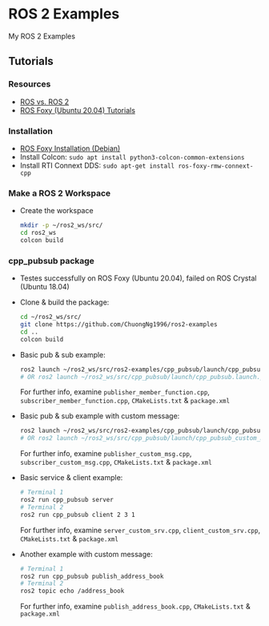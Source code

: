 # ROS 2 Examples
My ROS 2 Examples

## Tutorials

### Resources
* [ROS vs. ROS 2](https://roboticsbackend.com/ros1-vs-ros2-practical-overview/)
* [ROS Foxy (Ubuntu 20.04) Tutorials](https://docs.ros.org/en/foxy/index.html)

### Installation
* [ROS Foxy Installation (Debian)](https://docs.ros.org/en/foxy/Installation/Ubuntu-Install-Debians.html)
* Install Colcon: `sudo apt install python3-colcon-common-extensions`
* Install RTI Connext DDS: `sudo apt-get install ros-foxy-rmw-connext-cpp`


### Make a ROS 2 Workspace
* Create the workspace
  ```sh
  mkdir -p ~/ros2_ws/src/
  cd ros2_ws
  colcon build
  ```
### cpp_pubsub package
* Testes successfully on ROS Foxy (Ubuntu 20.04), failed on ROS Crystal (Ubuntu 18.04)
* Clone & build the package:
  ```sh
  cd ~/ros2_ws/src/
  git clone https://github.com/ChuongNg1996/ros2-examples
  cd ..
  colcon build
  ```
* Basic pub & sub example:
  ```sh
  ros2 launch ~/ros2_ws/src/ros2-examples/cpp_pubsub/launch/cpp_pubsub.launch.py
  # OR ros2 launch ~/ros2_ws/src/cpp_pubsub/launch/cpp_pubsub.launch.py
  ```
  For further info, examine `publisher_member_function.cpp`, `subscriber_member_function.cpp`, `CMakeLists.txt` & `package.xml`
 
  
* Basic pub & sub example with custom message:
  ```sh
  ros2 launch ~/ros2_ws/src/ros2-examples/cpp_pubsub/launch/cpp_pubsub_custom_msg.launch.py
  # OR ros2 launch ~/ros2_ws/src/cpp_pubsub/launch/cpp_pubsub_custom_msg.launch.py
  ```
  For further info, examine `publisher_custom_msg.cpp`, `subscriber_custom_msg.cpp`, `CMakeLists.txt` & `package.xml`
  
  
* Basic service & client example:
  ```sh
  # Terminal 1
  ros2 run cpp_pubsub server 
  # Terminal 2
  ros2 run cpp_pubsub client 2 3 1
  ```
  For further info, examine `server_custom_srv.cpp`, `client_custom_srv.cpp`, `CMakeLists.txt` & `package.xml`
  
  
* Another example with custom message:
  ```sh
  # Terminal 1
  ros2 run cpp_pubsub publish_address_book
  # Terminal 2
  ros2 topic echo /address_book
  ```
  For further info, examine `publish_address_book.cpp`, `CMakeLists.txt` & `package.xml`
  
  
